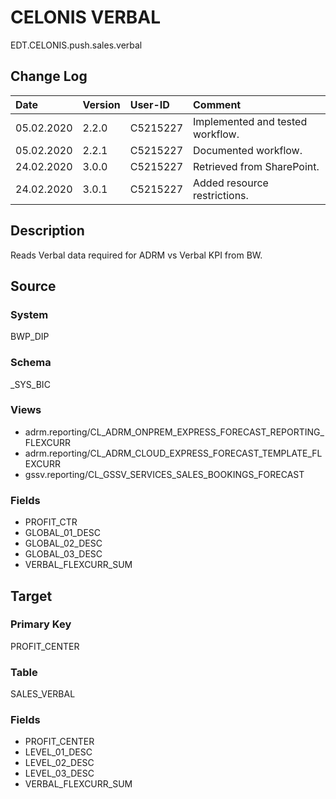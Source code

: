 # CELONIS VERBAL
EDT.CELONIS.push.sales.verbal


## Change Log
|   Date        |   Version |   User-ID     |   Comment     |
|   :--         |   :--     |   :--         |   :--         |
|   05.02.2020  |   2.2.0   |   C5215227    |   Implemented and tested workflow.    |
|   05.02.2020  |   2.2.1   |   C5215227    |   Documented workflow.    |
|   24.02.2020  |   3.0.0   |   C5215227    |   Retrieved from SharePoint.    |
|   24.02.2020  |   3.0.1   |   C5215227    |   Added resource restrictions.    |


## Description
Reads Verbal data required for ADRM vs Verbal KPI from BW.


## Source

### System
BWP_DIP

### Schema
_SYS_BIC

### Views
- adrm.reporting/CL_ADRM_ONPREM_EXPRESS_FORECAST_REPORTING_FLEXCURR
- adrm.reporting/CL_ADRM_CLOUD_EXPRESS_FORECAST_TEMPLATE_FLEXCURR
- gssv.reporting/CL_GSSV_SERVICES_SALES_BOOKINGS_FORECAST

### Fields
- PROFIT_CTR
- GLOBAL_01_DESC
- GLOBAL_02_DESC
- GLOBAL_03_DESC
- VERBAL_FLEXCURR_SUM

## Target

### Primary Key
PROFIT_CENTER

### Table
SALES_VERBAL

### Fields
- PROFIT_CENTER
- LEVEL_01_DESC
- LEVEL_02_DESC
- LEVEL_03_DESC
- VERBAL_FLEXCURR_SUM